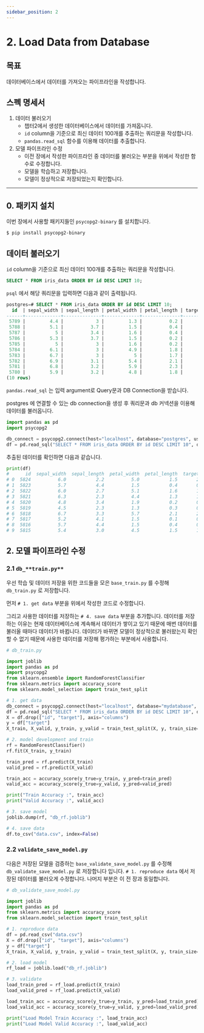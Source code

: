 ```yaml
---
sidebar_position: 2
---
```


# 2. Load Data from Database

## 목표

데이터베이스에서 데이터를 가져오는 파이프라인을 작성합니다.

## 스펙 명세서

1. 데이터 불러오기
    - 챕터2에서 생성한 데이터베이스에서 데이터를 가져옵니다.
    - `id` column을 기준으로 최신 데이터 100개를 추출하는 쿼리문을 작성합니다.
    - `pandas.read_sql` 함수를 이용해 데이터를 추출합니다.
2. 모델 파이프라인 수정
    - 이전 장에서 작성한 파이프라인 중 데이터를 불러오는 부분을 위에서 작성한 함수로 수정합니다.
    - 모델을 학습하고 저장합니다.
    - 모델이 정상적으로 저장되었는지 확인합니다.

---

## 0.  패키지 설치

이번 장에서 사용할 패키지들인 `psycopg2-binary` 를 설치합니다.

```bash
$ pip install psycopg2-binary
```

## 데이터 불러오기

`id` column을 기준으로 최신 데이터 100개를 추출하는 쿼리문을 작성합니다.

```sql
SELECT * FROM iris_data ORDER BY id DESC LIMIT 10;
```

`psql` 에서 해당 쿼리문을 입력하면 다음과 같이 출력됩니다.

```sql
postgres=# SELECT * FROM iris_data ORDER BY id DESC LIMIT 10;
  id  | sepal_width | sepal_length | petal_width | petal_length | target
------+-------------+--------------+-------------+--------------+--------
 5789 |         4.4 |            3 |         1.3 |          0.2 |      0
 5788 |         5.1 |          3.7 |         1.5 |          0.4 |      0
 5787 |           5 |          3.4 |         1.6 |          0.4 |      0
 5786 |         5.3 |          3.7 |         1.5 |          0.2 |      0
 5785 |           5 |            3 |         1.6 |          0.2 |      0
 5784 |         6.1 |            3 |         4.9 |          1.8 |      2
 5783 |         6.7 |            3 |           5 |          1.7 |      1
 5782 |         6.9 |          3.1 |         5.4 |          2.1 |      2
 5781 |         6.8 |          3.2 |         5.9 |          2.3 |      2
 5780 |         5.9 |          3.2 |         4.8 |          1.8 |      1
(10 rows)
```

`pandas.read_sql` 는 입력 argument로 Query문과 DB Connection을 받습니다.

postgres 에 연결할 수 있는 db connection을 생성 후 쿼리문과 db 커넥션을 이용해 데이터를 불러옵니다.

```python
import pandas as pd
import psycopg2

db_connect = psycopg2.connect(host="localhost", database="postgres", user="postgres", password="mypassword")
df = pd.read_sql("SELECT * FROM iris_data ORDER BY id DESC LIMIT 10", db_connect)
```

추출된 데이터를 확인하면 다음과 같습니다.

```python
print(df)
#      id  sepal_width  sepal_length  petal_width  petal_length  target
# 0  5824          6.0           2.2          5.0           1.5       2
# 1  5823          5.7           4.4          1.5           0.4       0
# 2  5822          6.0           2.7          5.1           1.6       1
# 3  5821          6.3           2.3          4.4           1.3       1
# 4  5820          4.8           3.4          1.9           0.2       0
# 5  5819          4.5           2.3          1.3           0.3       0
# 6  5818          6.7           3.3          5.7           2.1       2
# 7  5817          5.2           4.1          1.5           0.1       0
# 8  5816          5.7           4.4          1.5           0.4       0
# 9  5815          5.4           3.0          4.5           1.5       19
```

## 2. 모델 파이프라인 수정

### **2.1** `db_**train.py**`

우선 학습 및 데이터 저장을 위한 코드들을 모은 `base_train.py` 를 수정해 `db_train.py` 로 저장합니다.

먼저  `# 1. get data` 부분을 위에서 작성한 코드로 수정합니다.

그리고 사용한 데이터를 저장하는 `# 4. save data` 부분을 추가합니다.
데이터를 저장하는 이유는 현재 데이터베이스에 계속해서 데이터가 쌓이고 있기 때문에 매번 데이터를 불러올 때마다 데이터가 바뀝니다.
데이터가 바뀌면 모델이 정상적으로 불러왔는지 확인할 수 없기 때문에 사용한 데이터를 저장해 평가하는 부분에서 사용합니다.

```python
# db_train.py

import joblib
import pandas as pd
import psycopg2
from sklearn.ensemble import RandomForestClassifier
from sklearn.metrics import accuracy_score
from sklearn.model_selection import train_test_split

# 1. get data
db_connect = psycopg2.connect(host="localhost", database="mydatabase", user="myuser", password="mypassword")
df = pd.read_sql("SELECT * FROM iris_data ORDER BY id DESC LIMIT 10", db_connect)
X = df.drop(["id", "target"], axis="columns")
y = df["target"]
X_train, X_valid, y_train, y_valid = train_test_split(X, y, train_size=0.8, random_state=2022)

# 2. model development and train
rf = RandomForestClassifier()
rf.fit(X_train, y_train)

train_pred = rf.predict(X_train)
valid_pred = rf.predict(X_valid)

train_acc = accuracy_score(y_true=y_train, y_pred=train_pred)
valid_acc = accuracy_score(y_true=y_valid, y_pred=valid_pred)

print("Train Accuracy :", train_acc)
print("Valid Accuracy :", valid_acc)

# 3. save model
joblib.dump(rf, "db_rf.joblib")

# 4. save data
df.to_csv("data.csv", index=False)
```

### 2.2 `validate_save_model.py`

다음은 저장된 모델을 검증하는 `base_validate_save_model.py` 를 수정해 `db_validate_save_model.py` 로 저장합니다 입니다.
`# 1. reproduce data` 에서 저장된 데이터를 불러오게 수정합니다. 나머지 부분은 이 전 장과 동일합니다.

```python
# db_validate_save_model.py

import joblib
import pandas as pd
from sklearn.metrics import accuracy_score
from sklearn.model_selection import train_test_split

# 1. reproduce data
df = pd.read_csv("data.csv")
X = df.drop(["id", "target"], axis="columns")
y = df["target"]
X_train, X_valid, y_train, y_valid = train_test_split(X, y, train_size=0.8, random_state=2022)

# 2. load model
rf_load = joblib.load("db_rf.joblib")

# 3. validate
load_train_pred = rf_load.predict(X_train)
load_valid_pred = rf_load.predict(X_valid)

load_train_acc = accuracy_score(y_true=y_train, y_pred=load_train_pred)
load_valid_acc = accuracy_score(y_true=y_valid, y_pred=load_valid_pred)

print("Load Model Train Accuracy :", load_train_acc)
print("Load Model Valid Accuracy :", load_valid_acc)
```
